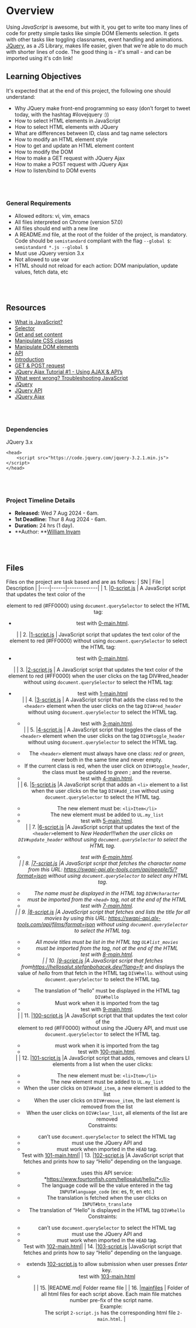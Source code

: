 # Overview #

Using *JavaScript* is awesome, but with it, you get to write too many lines of code for pretty simple tasks like simple DOM Elements selection. It gets with other tasks like toggling classnames, event handling and animations. [JQuery](https://api.jquery.com/), as a JS Library, makes life easier, given that we're able to do much with shorter lines of code. The good thing is - it's small - and can be imported using it's cdn link!


## Learning Objectives ##
It's expected that at the end of this project, the following one should understand:
- Why JQuery make front-end programming so easy (don’t forget to tweet today, with the hashtag #ilovejquery :))
- How to select HTML elements in JavaScript
- How to select HTML elements with JQuery
- What are differences between ID, class and tag name selectors
- How to modify an HTML element style
- How to get and update an HTML element content
- How to modify the DOM
- How to make a GET request with JQuery Ajax
- How to make a POST request with JQuery Ajax
- How to listen/bind to DOM events

<br/><br/>
### General Requirements ###
- Allowed editors: vi, vim, emacs
- All files interpreted on Chrome (version 57.0)
- All files should end with a new line
- A README.md file, at the root of the folder of the project, is mandatory. Code should be `semistandard` compliant with the flag `--global $`: `semistandard *.js --global $`
- Must use JQuery version 3.x
- Not allowed to use var
- HTML should not reload for each action: DOM manipulation, update values, fetch data, etc

<br/><br/>
## Resources ##
- [What is JavaScript?](https://developer.mozilla.org/en-US/docs/Learn/JavaScript/First_steps/What_is_JavaScript)
- [Selector](https://jquery-tutorial.net/selectors/using-elements-ids-and-classes/)
- [Get and set content](https://jquery-tutorial.net/dom-manipulation/getting-and-setting-content/)
- [Manipulate CSS classes](https://jquery-tutorial.net/dom-manipulation/getting-and-setting-css-classes/)
- [Manipulate DOM elements](https://jquery-tutorial.net/dom-manipulation/getting-and-setting-css-classes/)
- [API](https://oscarotero.com/jquery/)
- [Introduction](https://jquery-tutorial.net/ajax/introduction/)
- [GET & POST request](https://jquery-tutorial.net/ajax/the-get-and-post-methods/)
- [JQuery Ajax Tutorial #1 - Using AJAX & API’s](https://www.youtube.com/watch?v=fEYx8dQr_cQ)
- [What went wrong? Troubleshooting JavaScript](https://developer.mozilla.org/en-US/docs/Learn/JavaScript/First_steps/What_went_wrong)
- [JQuery](https://jquery.com/)
- [JQuery API](https://api.jquery.com/)
- [JQuery Ajax](https://learn.jquery.com/ajax/)

<br/><br/>
### Dependencies ###
JQuery 3.x
```
<head>
    <script src="https://code.jquery.com/jquery-3.2.1.min.js"></script>
</head>
```

<br/><br/>
### Project Timeline Details ###
- **Released:** Wed 7 Aug 2024 - 6am.
- **1st Deadline:** Thur 8 Aug 2024 - 6am.
- **Duration:** 24 hrs (1 day).
- **Author: **[William Inyam](https://github.com/thecypherzen/)

<br/><br/>
## Files ##
Files on the project are task based and are as follows:
| SN | File | Description |
|----|------|-------------|
| 1. |[0-script.js](https://github.com/thecypherzen/alx-higher_level_programming/blob/main/0x15-javascript-web_jquery/0-script.js)  | A JavaScript script that updates the text color of the <header> element to red (#FF0000) using `document.querySelector` to select the HTML tag:<ul><li>test with [0-main.html](https://github.com/thecypherzen/alx-higher_level_programming/blob/main/0x15-javascript-web_jquery/mainfiles/0-main.html).</li></ul>|
| 2. |[1-script.js](https://github.com/thecypherzen/alx-higher_level_programming/blob/main/0x15-javascript-web_jquery/1-script.js) | JavaScript script that updates the text color of the <header> element to red (#FF0000) without using `document.querySelector` to select the HTML tag:<ul><li>test with [0-main.html](https://github.com/thecypherzen/alx-higher_level_programming/blob/main/0x15-javascript-web_jquery/mainfiles/1-main.html).</li></ul>|
| 3. |[2-script.js](https://github.com/thecypherzen/alx-higher_level_programming/blob/main/0x15-javascript-web_jquery/2-script.js) | A JavaScript script that updates the text color of the <header> element to red (#FF0000) when the user clicks on the tag DIV#red_header without using `document.querySelector` to select the HTML tag:<ul><li>test with [1-main.html](https://github.com/thecypherzen/alx-higher_level_programming/blob/main/0x15-javascript-web_jquery/mainfiles/2-main.html)</li>|
| 4. |[3-script.js](https://github.com/thecypherzen/alx-higher_level_programming/blob/main/0x15-javascript-web_jquery/3-script.js) | A JavaScript script that adds the class red to the `<header>` element when the user clicks on the tag `DIV#red_header` without using `document.querySelector` to select the HTML tag. <ul><li>test with [3-main.html](https://github.com/thecypherzen/alx-higher_level_programming/blob/main/0x15-javascript-web_jquery/mainfiles/3-main.html).</li></ul>|
| 5. |[4-script.js](https://github.com/thecypherzen/alx-higher_level_programming/blob/main/0x15-javascript-web_jquery/4-script.js) | A JavaScript script that toggles the class of the `<header>` element when the user clicks on the tag `DIV#toggle_header` without using `document.querySelector` to select the HTML tag. <ul><li>The `<header>` element must always have one class: *red* or *green*, never both in the same time and never empty.</li><li>If the current class is red, when the user click on `DIV#toggle_header`, the class must be updated to *green* ; and the reverse.</li></li><li>test with [4-main.html](https://github.com/thecypherzen/alx-higher_level_programming/blob/main/0x15-javascript-web_jquery/mainfiles/4-main.html).</li></ul>|
| 6. |[5-script.js](https://github.com/thecypherzen/alx-higher_level_programming/blob/main/0x15-javascript-web_jquery/5-script.js) |A JavaScript script that adds an `<li>` element to a list when the user clicks on the tag `DIV#add_item` without using `document.querySelector` to select the HTML tag. <ul><li>The new element must be: `<li>Item</li>`</li><li>The new element must be added to `UL.my_list`</li><li>test with [5-main.html](https://github.com/thecypherzen/alx-higher_level_programming/blob/main/0x15-javascript-web_jquery/mainfiles/5-main.html).</li></ul>|
| 7. |[6-script.js](https://github.com/thecypherzen/alx-higher_level_programming/blob/main/0x15-javascript-web_jquery/6-script.js) |A JavaScript script that updates the text of the `<header>`element to *New Header!!!*when the user clicks on `DIV#update_header` without using `document.querySelector` to select the HTML tag. <ul><li>test with [6-main.html](https://github.com/thecypherzen/alx-higher_level_programming/blob/main/0x15-javascript-web_jquery/mainfiles/6-main.html).</li></ul> |
| 8. |[7-script.js](https://github.com/thecypherzen/alx-higher_level_programming/blob/main/0x15-javascript-web_jquery/7-script.js) |A JavaScript script that fetches the *character name* from this *URL: https://swapi-api.alx-tools.com/api/people/5/?format=json* without using `document.querySelector` to select any HTML tag.<ul><li>The name must be displayed in the HTML tag `DIV#character`</li><li>must be imported from the `<head>` tag, not at the end of the HTML</li><li>test with [7-main.html](https://github.com/thecypherzen/alx-higher_level_programming/blob/main/0x15-javascript-web_jquery/mainfiles/7-main.html).</li></ul>|
| 9. |[8-script.js](https://github.com/thecypherzen/alx-higher_level_programming/blob/main/0x15-javascript-web_jquery/8-script.js) |A JavaScript script that fetches and lists the *title* for all movies by using this URL: *https://swapi-api.alx-tools.com/api/films/format=json* without using `document.querySelector` to select the HTML tag. <ul><li>All movie titles must be list in the HTML tag `UL#list_movies`</li><li>must be imported from the <head> tag, not at the end of the HTML</li><li>test with [8-main.html](https://github.com/thecypherzen/alx-higher_level_programming/blob/main/0x15-javascript-web_jquery/mainfiles/8-main.html).</li></ul> |
| 10. |[9-script.js](https://github.com/thecypherzen/alx-higher_level_programming/blob/main/0x15-javascript-web_jquery/9-script.js) |A JavaScript script that fetches from*https://hellosalut.stefanbohacek.dev/?lang=fr* and displays the value of *hello* from that fetch in the HTML tag `DIV#hello`. without using `document.querySelector` to select the HTML tag. <ul><li>The translation of “hello” must be displayed in the HTML tag `DIV#hello`</li><li>Must work when it is imported from the <head> tag</li><li>test with [9-main.html](https://github.com/thecypherzen/alx-higher_level_programming/blob/main/0x15-javascript-web_jquery/mainfiles/9-main.html).</li></ul>|
| 11. |[100-script.js](https://github.com/thecypherzen/alx-higher_level_programming/blob/main/0x15-javascript-web_jquery/100-script.js) |A JavaScript script that  that updates the text color of the <header> element to red (#FF0000) without using the JQuery API, and must use `document.querySelector` to select the HTML tag.<ul><li>must work when it is imported from the <head> tag</li><li>test with [100-main.html](https://github.com/thecypherzen/alx-higher_level_programming/blob/main/0x15-javascript-web_jquery/mainfiles/100-main.html).</li></ul>|
| 12. |[101-script.js](https://github.com/thecypherzen/alx-higher_level_programming/blob/main/0x15-javascript-web_jquery/101-script.js) |A JavaScript script that adds, removes and clears LI elements from a list when the user clicks:<ul><li>The new element must be: `<li>Item</li>`</li><li>The new element must be added to `UL.my_list`</li><li>When the user clicks on `DIV#add_item`, a new element is added to the list</li><li>When the user clicks on `DIV#remove_item`, the last element is removed from the list</li><li>When the user clicks on `DIV#clear_list`, all elements of the list are removed</li></ul>Constraints:<ul><li>can’t use `document.querySelector` to select the HTML tag</li><li>must use the JQuery API and</li><li>must work when imported in the `HEAD` tag.</li></ul>Test with [101-main.html](https://github.com/thecypherzen/alx-higher_level_programming/blob/main/0x15-javascript-web_jquery/mainfiles/101-main.html)|
| 13. |[102-script.js](https://github.com/thecypherzen/alx-higher_level_programming/blob/main/0x15-javascript-web_jquery/102-script.js) |A JavaScript script that fetches and prints how to say “Hello” depending on the language.<ul><li>uses this API service: *https://www.fourtonfish.com/hellosalut/hello/*</li><li>The language code will be the value entered in the tag `INPUT#language_code` (ex: es, fr, en etc.)</li><li>The translation is fetched when the user clicks on `INPUT#btn_translate`</li><li>The translation of “Hello” is displayed in the HTML tag `DIV#hello`</ul>Constraints:<ul><li>can’t use `document.querySelector` to select the HTML tag</li><li>must use the JQuery API and</li><li>must work when imported in the `HEAD` tag.</li></ul>Test with [102-main.html](https://github.com/thecypherzen/alx-higher_level_programming/blob/main/0x15-javascript-web_jquery/mainfiles/102-main.html)|
| 14. |[103-script.js](https://github.com/thecypherzen/alx-higher_level_programming/blob/main/0x15-javascript-web_jquery/103-script.js) |JavaScript script that fetches and prints how to say “Hello” depending on the language.<ul><li>extends [102-script.js]() to allow submission when user presses *Enter* key.</li><li>test with [103-main.html](https://github.com/thecypherzen/alx-higher_level_programming/blob/main/0x15-javascript-web_jquery/mainfiles/103-main.html)</li><ul>|
| 15. |README.md| Folder reame file  |
| 16. |[mainfiles](https://github.com/thecypherzen/alx-higher_level_programming/tree/main/0x15-javascript-web_jquery/mainfiles) | Folder of all html files for each script above. Each main file matches number pre-fix of the script name.<br/>Example:<br/>&nbsp;&nbsp;&nbsp;The script `2-script.js` has the corresponding html file `2-main.html`. |